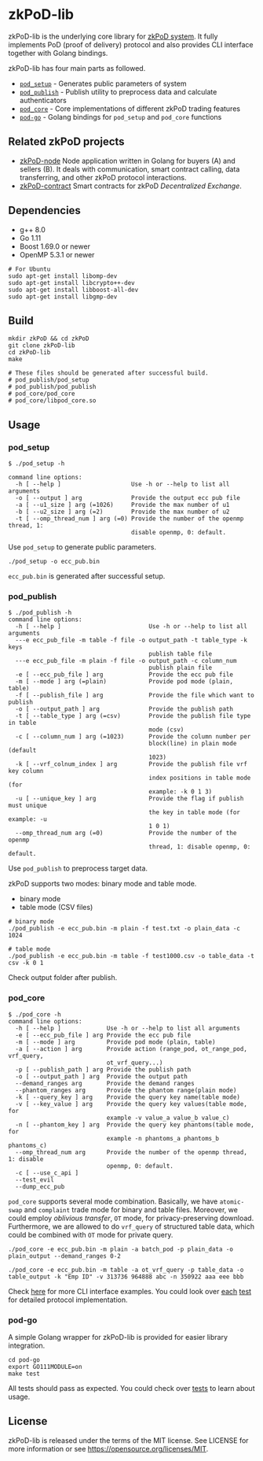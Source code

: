 # zkPoD-lib

zkPoD-lib is the underlying core library for [zkPoD system](https://github.com/sec-bit/zkPoD-node). It fully implements PoD (proof of delivery) protocol and also provides CLI interface together with Golang bindings.

zkPoD-lib has four main parts as followed.

- [`pod_setup`](pod_setup/) - Generates public parameters of system
- [`pod_publish`](pod_publish/) - Publish utility to preprocess data and calculate authenticators
- [`pod_core`](pod_core/) - Core implementations of different zkPoD trading features
- [`pod-go`](pod-go/) - Golang bindings for `pod_setup` and `pod_core` functions

## Related zkPoD projects

- [zkPoD-node](https://github.com/sec-bit/zkPoD-node) Node application written in Golang for buyers (A) and sellers (B). It deals with communication, smart contract calling, data transferring, and other zkPoD protocol interactions.
- [zkPoD-contract](https://github.com/sec-bit/zkPoD-contract) Smart contracts for zkPoD *Decentralized Exchange*.

## Dependencies

- g++ 8.0
- Go 1.11
- Boost 1.69.0 or newer
- OpenMP 5.3.1 or newer

```shell
# For Ubuntu
sudo apt-get install libomp-dev
sudo apt-get install libcrypto++-dev
sudo apt-get install libboost-all-dev
sudo apt-get install libgmp-dev
```

## Build

```shell
mkdir zkPoD && cd zkPoD
git clone zkPoD-lib
cd zkPoD-lib
make

# These files should be generated after successful build.
# pod_publish/pod_setup
# pod_publish/pod_publish
# pod_core/pod_core
# pod_core/libpod_core.so
```

## Usage

### pod_setup

```shell
$ ./pod_setup -h

command line options:
  -h [ --help ]                    Use -h or --help to list all arguments
  -o [ --output ] arg              Provide the output ecc pub file
  -a [ --u1_size ] arg (=1026)     Provide the max number of u1
  -b [ --u2_size ] arg (=2)        Provide the max number of u2
  -t [ --omp_thread_num ] arg (=0) Provide the number of the openmp thread, 1:
                                   disable openmp, 0: default.
```

Use `pod_setup` to generate public parameters.

```shell
./pod_setup -o ecc_pub.bin
```

`ecc_pub.bin` is generated after successful setup.

### pod_publish


```shell
$ ./pod_publish -h
command line options:
  -h [ --help ]                         Use -h or --help to list all arguments
  ---e ecc_pub_file -m table -f file -o output_path -t table_type -k keys
                                        publish table file
  ---e ecc_pub_file -m plain -f file -o output_path -c column_num
                                        publish plain file
  -e [ --ecc_pub_file ] arg             Provide the ecc pub file
  -m [ --mode ] arg (=plain)            Provide pod mode (plain, table)
  -f [ --publish_file ] arg             Provide the file which want to publish
  -o [ --output_path ] arg              Provide the publish path
  -t [ --table_type ] arg (=csv)        Provide the publish file type in table
                                        mode (csv)
  -c [ --column_num ] arg (=1023)       Provide the column number per
                                        block(line) in plain mode (default
                                        1023)
  -k [ --vrf_colnum_index ] arg         Provide the publish file vrf key column
                                        index positions in table mode (for
                                        example: -k 0 1 3)
  -u [ --unique_key ] arg               Provide the flag if publish must unique
                                        the key in table mode (for example: -u
                                        1 0 1)
  --omp_thread_num arg (=0)             Provide the number of the openmp
                                        thread, 1: disable openmp, 0: default.
```

Use `pod_publish` to preprocess target data. 

zkPoD supports two modes: binary mode and table mode. 

+ binary mode
+ table mode (CSV files)

```shell
# binary mode
./pod_publish -e ecc_pub.bin -m plain -f test.txt -o plain_data -c 1024

# table mode
./pod_publish -e ecc_pub.bin -m table -f test1000.csv -o table_data -t csv -k 0 1
```

Check output folder after publish.

### pod_core

```shell
$ ./pod_core -h
command line options:
  -h [ --help ]             Use -h or --help to list all arguments
  -e [ --ecc_pub_file ] arg Provide the ecc pub file
  -m [ --mode ] arg         Provide pod mode (plain, table)
  -a [ --action ] arg       Provide action (range_pod, ot_range_pod, vrf_query,
                            ot_vrf_query...)
  -p [ --publish_path ] arg Provide the publish path
  -o [ --output_path ] arg  Provide the output path
  --demand_ranges arg       Provide the demand ranges
  --phantom_ranges arg      Provide the phantom range(plain mode)
  -k [ --query_key ] arg    Provide the query key name(table mode)
  -v [ --key_value ] arg    Provide the query key values(table mode, for
                            example -v value_a value_b value_c)
  -n [ --phantom_key ] arg  Provide the query key phantoms(table mode, for
                            example -n phantoms_a phantoms_b phantoms_c)
  --omp_thread_num arg      Provide the number of the openmp thread, 1: disable
                            openmp, 0: default.
  -c [ --use_c_api ]
  --test_evil
  --dump_ecc_pub
```

`pod_core` supports several mode combination. Basically, we have `atomic-swap` and `complaint` trade mode for binary and table files. Moreover, we could employ *oblivious transfer*, `OT` mode, for privacy-preserving download. Furthermore, we are allowed to do `vrf_query` of structured table data, which could be combined with `OT` mode for private query.

```shell
./pod_core -e ecc_pub.bin -m plain -a batch_pod -p plain_data -o plain_output --demand_ranges 0-2

./pod_core -e ecc_pub.bin -m table -a ot_vrf_query -p table_data -o table_output -k "Emp ID" -v 313736 964888 abc -n 350922 aaa eee bbb
```

Check [here](pod_core/README.md) for more CLI interface examples. You could look over [each](pod_core/scheme_batch_test.cc) [test](pod_core/scheme_batch2_test.cc) for detailed protocol implementation.

### pod-go

A simple Golang wrapper for zkPoD-lib is provided for easier library integration.

```shell
cd pod-go
export GO111MODULE=on
make test
```

All tests should pass as expected. You could check over [tests](pod-go/plain/batch/api_test.go) to learn about usage.

## License

zkPoD-lib is released under the terms of the MIT license. See LICENSE for more information or see https://opensource.org/licenses/MIT.